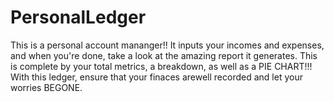 # PersonalLedger
This is a personal account mananger!! It inputs your incomes and expenses, and when you're done, take a look at the amazing report it generates. This is complete by your total metrics, a breakdown, as well as a PIE CHART!!! With this ledger, ensure that your finaces arewell recorded and let your worries BEGONE.
